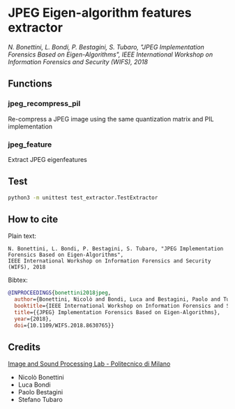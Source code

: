 # JPEG Eigen-algorithm features extractor
*N. Bonettini, L. Bondi, P. Bestagini, S. Tubaro,
"JPEG Implementation Forensics Based on Eigen-Algorithms",
IEEE International Workshop on Information Forensics and Security (WIFS),
2018*

## Functions

### jpeg_recompress_pil
Re-compress a JPEG image using the same quantization matrix and PIL implementation

### jpeg_feature
Extract JPEG eigenfeatures

## Test
```bash
python3 -m unittest test_extractor.TestExtractor
```

## How to cite
Plain text:
```
N. Bonettini, L. Bondi, P. Bestagini, S. Tubaro, "JPEG Implementation Forensics Based on Eigen-Algorithms", 
IEEE International Workshop on Information Forensics and Security (WIFS), 2018
```

Bibtex:
```bibtex
@INPROCEEDINGS{bonettini2018jpeg,
  author={Bonettini, Nicolò and Bondi, Luca and Bestagini, Paolo and Tubaro, Stefano},
  booktitle={IEEE International Workshop on Information Forensics and Security (WIFS)}, 
  title={{JPEG} Implementation Forensics Based on Eigen-Algorithms}, 
  year={2018},
  doi={10.1109/WIFS.2018.8630765}}
```

## Credits
[Image and Sound Processing Lab - Politecnico di Milano](http://ispl.deib.polimi.it/)
- Nicolò Bonettini
- Luca Bondi
- Paolo Bestagini
- Stefano Tubaro
